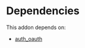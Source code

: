# Dependencies

This addon depends on:

- [auth_oauth](https://github.com/bringout/oca-ocb-security/tree/ca0674fd02795dffb0b74140d45f11c96354445b/odoo-bringout-oca-ocb-auth_oauth)
